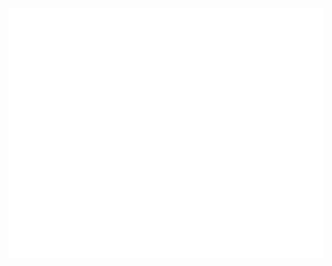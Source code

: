 <div align="center">
	<br>
	<a href="https://raw.githubusercontent.com/Rishi-Sharma2002/Rishi-Sharma2002/main/README.md">
		<img src="header.svg" width="800" height="400">
	</a>
	<br>
</div>

